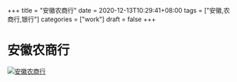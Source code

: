 +++
title = "安徽农商行"
date = 2020-12-13T10:29:41+08:00
tags = ["安徽,农商行,银行"]
categories = ["work"]
draft = false
+++
# 安徽农商行
[![安徽农商行](https://pic.downk.cc/item/5f6cc51e160a154a67911d9d.png)](https://pic.downk.cc/item/5f6cc51e160a154a67911d9d.png)